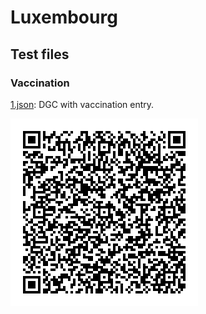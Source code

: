 # Luxembourg

## Test files

### Vaccination

[1.json](2DCode/raw/1.json): DGC with vaccination entry.

![1](png/1.png)



